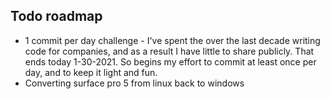 
## Todo roadmap

- 1 commit per day challenge - I've spent the over the last decade writing code for companies, and as a result I have little to share publicly.  That ends today 1-30-2021.  So begins my effort to commit at least once per day, and to keep it light and fun.
- Converting surface pro 5 from linux back to windows
